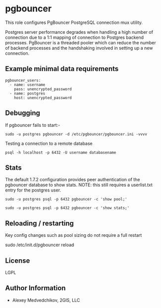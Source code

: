 pgbouncer
=========

This role configures PgBouncer PostgreSQL connection mux utility.

Postgres server performance degrades when handling a high number of connection due to a 1:1 mapping of connection to Postgres backend processes. PgBouncer is a threaded pooler which can reduce the number of backend processes and the handshaking involved in setting up a new connection.

Example minimal data requirements
---------------------------------

    pgbouncer_users:
      - name: username
        pass: unencrypted_password
      - name: postgres
        host: unencrypted_password

Debugging
---------

If pgbouncer fails to start:-

    sudo -u postgres pgbouncer -d /etc/pgbouncer/pgbouncer.ini -vvvv

Testing a connection to a remote database

    psql -h localhost -p 6432 -U username databasename

Stats
-----

The default 1.7.2 configuration provides peer authentication of the pgbouncer database to show stats.
NOTE: this still requires a userlist.txt entry for the postgres user.

    sudo -u postgres psql -p 6432 pgbouncer -c 'show pool;'

    sudo -u postgres psql -p 6432 pgbouncer -c 'show stats;'


Reloading / restarting
----------------------

Key config changes such as pool sizing do not require a full restart

sudo /etc/init.d/pgbouncer reload


License
-------

LGPL

Author Information
------------------

- Alexey Medvedchikov, 2GIS, LLC

